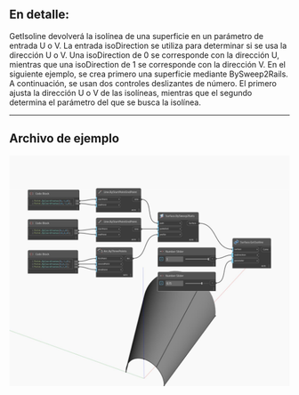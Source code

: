 ## En detalle:
GetIsoline devolverá la isolínea de una superficie en un parámetro de entrada U o V. La entrada isoDirection se utiliza para determinar si se usa la dirección U o V. Una isoDirection de 0 se corresponde con la dirección U, mientras que una isoDirection de 1 se corresponde con la dirección V. En el siguiente ejemplo, se crea primero una superficie mediante BySweep2Rails. A continuación, se usan dos controles deslizantes de número. El primero ajusta la dirección U o V de las isolíneas, mientras que el segundo determina el parámetro del que se busca la isolínea.
___
## Archivo de ejemplo

![GetIsoline](./Autodesk.DesignScript.Geometry.Surface.GetIsoline_img.jpg)

